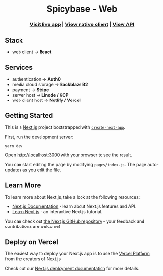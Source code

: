 <h1 align="center">Spicybase - Web</h1>

<h3 align="center">
  <a href="#">Visit live app</a> |
  <a href="https://github.com/bradzickafoose/spicybase-native">View native client</a> |
  <a href="https://github.com/bradzickafoose/spicybase-server">View API</a>
</h3>

## Stack

- web client -> **React**

## Services

- authentication -> **Auth0**
- media cloud storage -> **Backblaze B2**
- payment -> **Stripe**
- server host -> **Linode / GCP**
- web client host -> **Netlify / Vercel**

## Getting Started

This is a [Next.js](https://nextjs.org/) project bootstrapped with [`create-next-app`](https://github.com/vercel/next.js/tree/canary/packages/create-next-app).

First, run the development server:

```bash
yarn dev
```

Open [http://localhost:3000](http://localhost:3000) with your browser to see the result.

You can start editing the page by modifying `pages/index.js`. The page auto-updates as you edit the file.

## Learn More

To learn more about Next.js, take a look at the following resources:

- [Next.js Documentation](https://nextjs.org/docs) - learn about Next.js features and API.
- [Learn Next.js](https://nextjs.org/learn) - an interactive Next.js tutorial.

You can check out [the Next.js GitHub repository](https://github.com/vercel/next.js/) - your feedback and contributions are welcome!

## Deploy on Vercel

The easiest way to deploy your Next.js app is to use the [Vercel Platform](https://vercel.com/import?utm_medium=default-template&filter=next.js&utm_source=create-next-app&utm_campaign=create-next-app-readme) from the creators of Next.js.

Check out our [Next.js deployment documentation](https://nextjs.org/docs/deployment) for more details.
